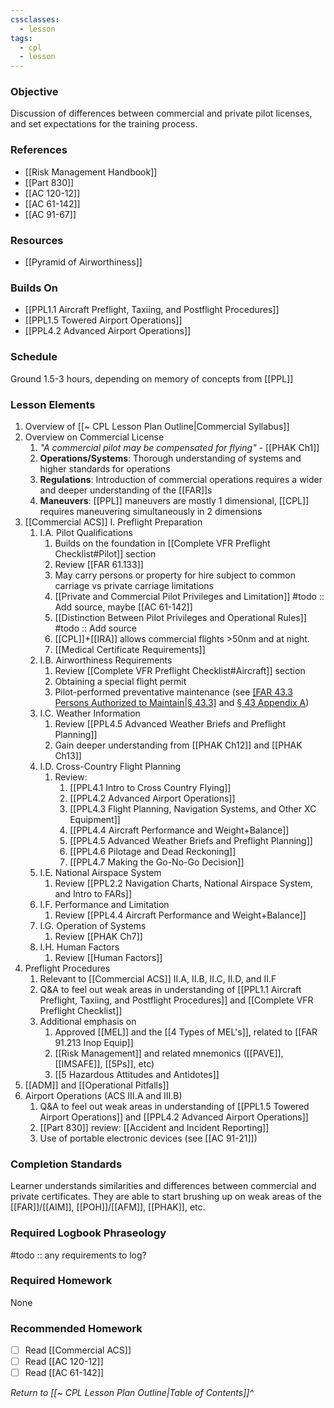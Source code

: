 ```yaml
---
cssclasses:
  - lesson
tags:
  - cpl
  - lesson
---
```

### Objective
Discussion of differences between commercial and private pilot licenses, and set expectations for the training process.

### References
- [[Risk Management Handbook]]
- [[Part 830]]
- [[AC 120-12]]
- [[AC 61-142]]
- [[AC 91-67]]

### Resources
- [[Pyramid of Airworthiness]]

### Builds On
- [[PPL1.1 Aircraft Preflight, Taxiing, and Postflight Procedures]]
- [[PPL1.5 Towered Airport Operations]]
- [[PPL4.2 Advanced Airport Operations]]

### Schedule
Ground 1.5-3 hours, depending on memory of concepts from [[PPL]]

### Lesson Elements
1. Overview of [[~ CPL Lesson Plan Outline|Commercial Syllabus]]
2. Overview on Commercial License
	1. *"A commercial pilot may be compensated for flying"* - [[PHAK Ch1]]
	2. **Operations/Systems**: Thorough understanding of systems and higher standards for operations
	3. **Regulations**: Introduction of commercial operations requires a wider and deeper understanding of the [[FAR]]s
	4. **Maneuvers**: [[PPL]] maneuvers are mostly 1 dimensional, [[CPL]] requires maneuvering simultaneously in 2 dimensions
3. [[Commercial ACS]] I. Preflight Preparation
	1. I.A. Pilot Qualifications
		1. Builds on the foundation in [[Complete VFR Preflight Checklist#Pilot]] section
		2. Review [[FAR 61.133]]
		3. May carry persons or property for hire subject to common carriage vs private carriage limitations
		4. [[Private and Commercial Pilot Privileges and Limitation]] #todo :: Add source, maybe [[AC 61-142]]
		5. [[Distinction Between Pilot Privileges and Operational Rules]] #todo :: Add source
		6. [[CPL]]+[[IRA]] allows commercial flights >50nm and at night.
		7. [[Medical Certificate Requirements]]
	2. I.B. Airworthiness Requirements
		1. Review [[Complete VFR Preflight Checklist#Aircraft]] section
		2. Obtaining a special flight permit
		3. Pilot-performed preventative maintenance (see [[FAR 43.3 Persons Authorized to Maintain|§ 43.3]](g) and [§ 43 Appendix A](https://www.ecfr.gov/current/title-14/chapter-I/subchapter-C/part-43/appendix-Appendix%20A%20to%20Part%2043))
	3. I.C. Weather Information
		1. Review [[PPL4.5 Advanced Weather Briefs and Preflight Planning]]
		2. Gain deeper understanding from [[PHAK Ch12]] and [[PHAK Ch13]]
	4. I.D. Cross-Country Flight Planning
		1. Review:
			1. [[PPL4.1 Intro to Cross Country Flying]]
			2. [[PPL4.2 Advanced Airport Operations]]
			3. [[PPL4.3 Flight Planning, Navigation Systems, and Other XC Equipment]]
			4. [[PPL4.4 Aircraft Performance and Weight+Balance]]
			5. [[PPL4.5 Advanced Weather Briefs and Preflight Planning]]
			6. [[PPL4.6 Pilotage and Dead Reckoning]]
			7. [[PPL4.7 Making the Go-No-Go Decision]]
	5. I.E. National Airspace System
		1. Review [[PPL2.2 Navigation Charts, National Airspace System, and Intro to FARs]]
	6. I.F. Performance and Limitation
		1. Review [[PPL4.4 Aircraft Performance and Weight+Balance]]
	7. I.G. Operation of Systems
		1. Review [[PHAK Ch7]]
	8. I.H. Human Factors
		1. Review [[Human Factors]]
4. Preflight Procedures
	1. Relevant to [[Commercial ACS]] II.A, II.B, II.C, II.D, and II.F
	2. Q&A to feel out weak areas in understanding of [[PPL1.1 Aircraft Preflight, Taxiing, and Postflight Procedures]] and [[Complete VFR Preflight Checklist]]
	3. Additional emphasis on
		1. Approved [[MEL]] and the [[4 Types of MEL's]], related to [[FAR 91.213 Inop Equip]]
		2. [[Risk Management]] and related mnemonics ([[PAVE]], [[IMSAFE]], [[5Ps]], etc)
		3. [[5 Hazardous Attitudes and Antidotes]]
6. [[ADM]] and [[Operational Pitfalls]]
7. Airport Operations (ACS III.A and III.B)
	1. Q&A to feel out weak areas in understanding of [[PPL1.5 Towered Airport Operations]] and [[PPL4.2 Advanced Airport Operations]]
	2. [[Part 830]] review: [[Accident and Incident Reporting]]
	3. Use of portable electronic devices (see [[AC 91-21]])

### Completion Standards
Learner understands similarities and differences between commercial and private certificates. They are able to start brushing up on weak areas of the [[FAR]]/[[AIM]], [[POH]]/[[AFM]], [[PHAK]], etc.

### Required Logbook Phraseology
#todo :: any requirements to log?

### Required Homework
None

### Recommended Homework
- [ ] Read [[Commercial ACS]]
- [ ] Read [[AC 120-12]]
- [ ] Read [[AC 61-142]]

*Return to [[~ CPL Lesson Plan Outline|Table of Contents]]^*


